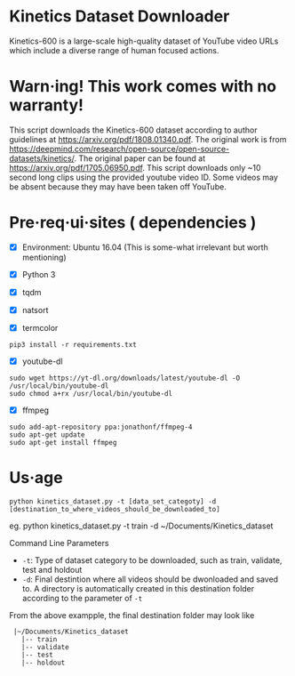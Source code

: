 # Kinetics Dataset Downloader

Kinetics-600 is a large-scale high-quality dataset of YouTube video URLs which include a diverse range of human focused actions.

# Warn·ing! This work comes with no warranty!

This script downloads the Kinetics-600 dataset according to author guidelines at https://arxiv.org/pdf/1808.01340.pdf. The original work is from https://deepmind.com/research/open-source/open-source-datasets/kinetics/. The original paper can be found at https://arxiv.org/pdf/1705.06950.pdf. This script downloads only ~10 second long clips using the provided youtube video ID. Some videos may be absent because they may have been taken off YouTube.

# Pre·req·ui·sites ( dependencies )

- [X] Environment: Ubuntu 16.04 (This is some-what irrelevant but worth mentioning)

- [X]  Python 3

- [X]  tqdm

- [X]  natsort

- [X]  termcolor

```
pip3 install -r requirements.txt
```


- [X] youtube-dl
```
sudo wget https://yt-dl.org/downloads/latest/youtube-dl -O /usr/local/bin/youtube-dl
sudo chmod a+rx /usr/local/bin/youtube-dl
```

- [X] ffmpeg
```
sudo add-apt-repository ppa:jonathonf/ffmpeg-4
sudo apt-get update
sudo apt-get install ffmpeg
```

# Us·age
```
python kinetics_dataset.py -t [data_set_categoty] -d [destination_to_where_videos_should_be_downloaded_to]
```
eg. python kinetics_dataset.py -t train -d ~/Documents/Kinetics_dataset

Command Line Parameters
* `-t`: Type of dataset category to be downloaded, such as train, validate, test and holdout
* `-d`: Final destintion where all videos should be dwonloaded and saved to. A directory is automatically created in this destination folder according to the parameter of `-t`

From the above exampple, the final destination folder may look like
```
 |~/Documents/Kinetics_dataset
   |-- train
   |-- validate
   |-- test
   |-- holdout
```

